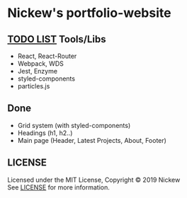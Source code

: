 # Nickew's portfolio-website
[TODO LIST](https://github.com/Nickew/nickew.github.io/blob/dev/TODO.md)
Tools/Libs
-----
* React, React-Router
* Webpack, WDS
* Jest, Enzyme
* styled-components
* particles.js

Done
-----
* Grid system (with styled-components)
* Headings (h1, h2..)
* Main page (Header, Latest Projects, About, Footer)

LICENSE
-----
Licensed under the MIT License, Copyright © 2019 Nickew  
See [LICENSE](https://github.com/Nickew/nickew.github.io/blob/dev/LICENSE) for more information.